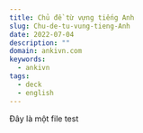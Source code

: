 ```yaml
---
title: Chủ đề từ vựng tiếng Anh
slug: Chu-de-tu-vung-tieng-Anh
date: 2022-07-04
description: ""
domain: ankivn.com
keywords:
  - ankivn
tags:
  - deck
  - english
---
```


Đây là một file test

